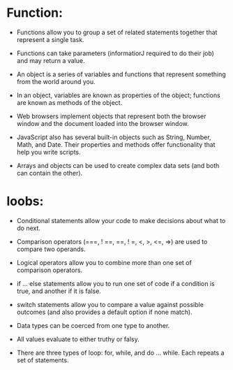 # Function:

* Functions allow you to group a set of related statements together that represent a single task. 

* Functions can take parameters (informatiorJ required to do their job) and may return a value. 

* An object is a series of variables and functions that represent something from the world around you. 

* In an object, variables are known as properties of the object; functions are known as methods of the object.

* Web browsers implement objects that represent both the browser window and the document loaded into the browser window. 

* JavaScript also has several built-in objects such as String, Number, Math, and Date. Their properties and methods offer functionality that help you write scripts. 

* Arrays and objects can be used to create complex data sets (and both can contain the other).

# loobs:

* Conditional statements allow your code to make decisions about what to do next. 

* Comparison operators (===, ! ==,  ==, ! =, <, >, <=, =>) are used to compare two operands. 

* Logical operators allow you to combine more than one set of comparison operators. 

* if ... else statements allow you to run one set of code if a condition is true, and another if it is false.

* switch statements allow you to compare a value against possible outcomes (and also provides a default option if none match). 

* Data types can be coerced from one type to another. 

* All values evaluate to either truthy or falsy.

* There are three types of loop: for, while, and do ... while. Each repeats a set of statements. 
